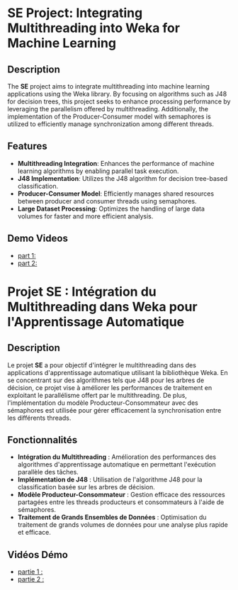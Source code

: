 # SE Project: Integrating Multithreading into Weka for Machine Learning

## Description

The **SE** project aims to integrate multithreading into machine learning applications using the Weka library. By focusing on algorithms such as J48 for decision trees, this project seeks to enhance processing performance by leveraging the parallelism offered by multithreading. Additionally, the implementation of the Producer-Consumer model with semaphores is utilized to efficiently manage synchronization among different threads.

## Features

- **Multithreading Integration**: Enhances the performance of machine learning algorithms by enabling parallel task execution.
- **J48 Implementation**: Utilizes the J48 algorithm for decision tree-based classification.
- **Producer-Consumer Model**: Efficiently manages shared resources between producer and consumer threads using semaphores.
- **Large Dataset Processing**: Optimizes the handling of large data volumes for faster and more efficient analysis.

## Demo Videos
- [part 1: ]((https://youtu.be/Q_-Xmo5FVmc))  
- [part 2: ]((https://youtu.be/qBNwCUQ61t0))

# Projet SE : Intégration du Multithreading dans Weka pour l'Apprentissage Automatique

## Description

Le projet **SE** a pour objectif d'intégrer le multithreading dans des applications d'apprentissage automatique utilisant la bibliothèque Weka.
En se concentrant sur des algorithmes tels que J48 pour les arbres de décision, ce projet vise à améliorer les performances de traitement en exploitant le parallélisme offert par le multithreading.
De plus, l'implémentation du modèle Producteur-Consommateur avec des sémaphores est utilisée pour gérer efficacement la synchronisation entre les différents threads.

## Fonctionnalités

- **Intégration du Multithreading** : Amélioration des performances des algorithmes d'apprentissage automatique en permettant l'exécution parallèle des tâches.
- **Implémentation de J48** : Utilisation de l'algorithme J48 pour la classification basée sur les arbres de décision.
- **Modèle Producteur-Consommateur** : Gestion efficace des ressources partagées entre les threads producteurs et consommateurs à l'aide de sémaphores.
- **Traitement de Grands Ensembles de Données** : Optimisation du traitement de grands volumes de données pour une analyse plus rapide et efficace.

## Vidéos Démo
- [partie 1 :](https://youtu.be/Q_-Xmo5FVmc)  
- [partie 2 :](https://youtu.be/qBNwCUQ61t0)
